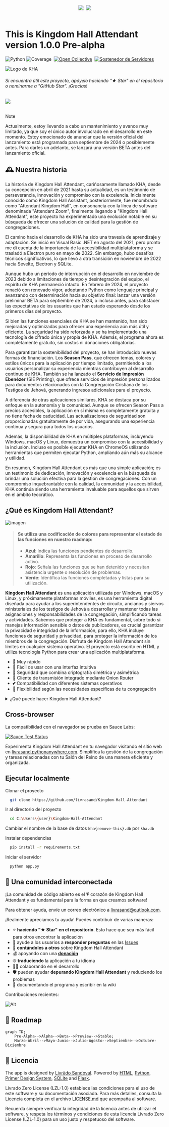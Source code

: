 <div align="center"><a href="README.md"><img src="https://custom-icon-badges.demolab.com/badge/Español-white.svg?logo=mexico-flag&"></a>&nbsp;&nbsp;<a href="https://github.com/livrasand/Kingdom-Hall-Attendant/issues/11"><img src="https://custom-icon-badges.demolab.com/badge/Traducir_esta_página-white.svg?logo=external-link"></a></div>
<br>

# This is Kingdom Hall Attendant version 1.0.0&nbsp;Pre-alpha
![Python](https://img.shields.io/badge/Python-v3.12.2-ffde57)&nbsp;![Coverage](https://img.shields.io/badge/Coverage-21_de_100-de6e31)&nbsp;
[![Open Collective](https://opencollective.com/kingdom-hall-attendant/tarjeta/badge.svg)](https://opencollective.com/kingdom-hall-attendant)&nbsp;
[![Sostenedor de Servidores](https://opencollective.com/kingdom-hall-attendant/tiers/sostenedor-de-servidores/badge.svg?label=Sostenedor%20de%20Servidores&color=brightgreen)](https://opencollective.com/kingdom-hall-attendant)

![Logo de KHA](https://github.com/livrasand/Kingdom-Hall-Attendant/assets/104039397/cfab1393-8ae1-4b3f-9895-7022272f1262)
<h6>Si encuentra útil este proyecto, apóyelo haciendo "★ Star" en el repositorio o nominarme a "GitHub Star". ¡Gracias!</h6>
<a href="https://stars.github.com/nominate/"><img src="https://custom-icon-badges.demolab.com/badge/Nominar_a_GitHub_Star-white.svg?logo=github-star-logo"></a>
<br><br>

> [!NOTE]
> Actualmente, estoy llevando a cabo un mantenimiento y avance muy limitado, ya que soy el único autor involucrado en el desarrollo en este momento.
Estoy emocionado de anunciar que la versión oficial del lanzamiento está programada para septiembre de 2024 o posiblemente antes. Para darles un adelanto, se lanzará una versión BETA antes del lanzamiento oficial.

## 🕰️ Nuestra historia
La historia de Kingdom Hall Attendant, cariñosamente llamado KHA, desde su concepción en abril de 2021 hasta su actualidad, es un testimonio de perseverancia, innovación y compromiso con la excelencia. Inicialmente conocido como Kingdom Hall Assistant, posteriormente, fue renombrado como "Attendant Kingdom Hall", en consonancia con la línea de software denominada "Attendant Zoom", finalmente llegando a "Kingdom Hall Attendant", este proyecto ha experimentado una evolución notable en su búsqueda de ofrecer una solución de calidad para la gestión de congregaciones.

El camino hacia el desarrollo de KHA ha sido una travesía de aprendizaje y adaptación. Se inició en Visual Basic .NET en agosto del 2021, pero pronto me di cuenta de la importancia de la accesibilidad multiplataforma y se trasladó a Electron puro en mayo de 2022. Sin embargo, hubo desafíos técnicos significativos, lo que llevó a otra transición en noviembre de 2022 hacia Sevelte, Electron y SQLite.

Aunque hubo un período de interrupción en el desarrollo en noviembre de 2023 debido a limitaciones de tiempo y desintegración del equipo, el espíritu de KHA permaneció intacto. En febrero de 2024, el proyecto renació con renovado vigor, adoptando Python como lenguaje principal y avanzando con determinación hacia su objetivo final: lanzar una versión preliminar BETA para septiembre de 2024, o incluso antes, para satisfacer las expectativas de los usuarios que han estado esperando desde los primeros días del proyecto.

Si bien las funciones esenciales de KHA se han mantenido, han sido mejoradas y optimizadas para ofrecer una experiencia aún más útil y eficiente. La seguridad ha sido reforzada y se ha implementado una tecnología de cifrado única y propia de KHA. Además, el programa ahora es completamente gratuito, sin costos ni donaciones obligatorias.

Para garantizar la sostenibilidad del proyecto, se han introducido nuevas formas de financiación. Los **Season Pass**, que ofrecen temas, colores y estilos únicos para la aplicación por tiempo limitado, permitiendo a los usuarios personalizar su experiencia mientras contribuyen al desarrollo continuo de KHA. También se ha lanzado el **Servicio de Impresión Ebenézer** (SIE Printing), que ofrece servicios de impresión personalizados para documentos relacionados con la Congregación Cristiana de los Testigos de Jehová, generando ingresos adicionales para el proyecto.

A diferencia de otras aplicaciones similares, KHA se destaca por su enfoque en la autonomía y la comunidad. Aunque se ofrecen Season Pass a precios accesibles, la aplicación en sí misma es completamente gratuita y no tiene fecha de caducidad. Las actualizaciones de seguridad son proporcionadas gratuitamente de por vida, asegurando una experiencia continua y segura para todos los usuarios.

Además, la disponibilidad de KHA en múltiples plataformas, incluyendo Windows, macOS y Linux, demuestra un compromiso con la accesibilidad y la inclusión. Incluso es posible ejecutar KHA en ChromeOS utilizando herramientas que permiten ejecutar Python, ampliando aún más su alcance y utilidad.

En resumen, Kingdom Hall Attendant es más que una simple aplicación; es un testimonio de dedicación, innovación y excelencia en la búsqueda de brindar una solución efectiva para la gestión de congregaciones. Con un compromiso inquebrantable con la calidad, la comunidad y la accesibilidad, KHA continúa siendo una herramienta invaluable para aquellos que sirven en el ámbito teocrático.

## ¿Qué es Kingdom Hall Attendant?
![imagen](https://github.com/livrasand/Kingdom-Hall-Attendant/assets/104039397/bb28f4a0-bd85-4ed1-8b1c-5a7a1e1cad49)
> #### Se utiliza una codificación de colores para representar el estado de las funciones en nuestro roadmap:
>
> - **Azul**: Indica las funciones pendientes de desarrollo.
> - **Amarillo**: Representa las funciones en proceso de desarrollo activo.
> - **Rojo**: Señala las funciones que se han detenido y necesitan asistencia urgente o resolución de problemas.
> - **Verde**: Identifica las funciones completadas y listas para su utilización.

**Kingdom Hall Attendant** es una aplicación utilizada por Windows, macOS y Linux, y próximamente plataformas móviles, es una herramienta digital diseñada para ayudar a los superintendentes de circuito, ancianos y siervos ministeriales de los testigos de Jehová a desarrollar y mantener todas las asignaciones y responsabilidades de la congregación, simplificando tareas y actividades. Sabemos que proteger a KHA es fundamental, sobre todo si manejas información sensible o datos de publicadores, es crucial garantizar la privacidad e integridad de la información, para ello, KHA incluye funciones de seguridad y privacidad, para proteger la información de los miembros de la congregación. Disfruta de Kingdom Hall Attendant sin límites en cualquier sistema operativo. El proyecto está escrito en HTML y utiliza tecnología Python para crear una aplicación multiplataforma.

- 🚀 Muy rápido
- 🍰 Fácil de usar con una interfaz intuitiva
- 🔐 Seguridad que combina criptografía simétrica y asimétrica
- 🤖 Cliente de transmisión integrado mediante Onion Router
- 💕 Compatibilidad con diferentes sistemas operativos
- 🤝 Flexibilidad según las necesidades específicas de tu congregación

<details>

<summary>¿Qué puede hacer Kingdom Hall Attendant?</summary>

- Registro de editor ilimitado
- Tarjetas de registro de editor
- Compartir editores y oradores
- Sustitutos sugeridos
- Maneja la información de la congregación y de las editoriales. Vida y Ministerio
- Programe automáticamente asignaciones de reuniones.
- Programe automáticamente roles y asignaciones para la reunión.
- Organización de reuniones de voluntarios.
- Compartir editores y oradores
- Organizar las visitas y salidas de los ponentes de la congregación.
- Programar la hospitalidad para los oradores visitantes y sus gastos de viaje.
- Vea los discursos públicos que se han dado en su congregación o fuera de ella.
- Organiza la limpieza y verifica que no falten productos de limpieza.
- Trabajar eficazmente los territorios de la congregación.
- Programe la visita del superintendente de circuito a la congregación
- Coordinar el trabajo del césped y el jardín, generalmente siguiendo una lista de tareas pendientes.
- Programe el mantenimiento preventivo de LDC para el Salón del Reino
- Crea grupos, asigna miembros y organiza tours.
- Organizar visitas pastorales a familias y editores.
- Organizar los publicadores que participan en las mesas y expositores portátiles, los lugares y los días.
- Programe salidas de servicio del campo y lleve un registro de los lugares de predicación
- Obtenga informes, registros de cada editorial y vea los análisis de la congregación.
- Registrar la contabilidad de la congregación, las entradas y salidas, preparar el informe mensual.
- Registrar la asistencia a las reuniones y preparar informes de asistencia.
- Mantenga un inventario actualizado de literatura y prepárese para las campañas.
- Coordinar y mantener un registro de los asuntos judiciales de la congregación.
- Organizar la conmemoración y el discurso público especial
- Organizar ayuda a hermanos necesitados con un servicio fiel
- Organizar trabajos de socorro para las víctimas de desastres y emergencias.
- Organizar visitas a grupos para servicio.
- Recursos y herramientas o programar un futuro procedimiento clínico
- Organizar visitas a pacientes para brindarles consuelo y ayuda espiritual.
- Obtenga un informe detallado de la congregación y compártalo fácilmente con el superintendente de circuito.
- Realiza copias de seguridad de la información más importante
- Agrega tus datos personales, cambia la apariencia o idioma de KHA, entre muchos más


</details>

## Cross-browser

La compatibilidad con el navegador se prueba en Sauce Labs:

[![Sauce Test Status](https://saucelabs.com/browser-matrix/socket.svg)](https://saucelabs.com/u/livrasand)

Experimenta Kingdom Hall Attendant en tu navegador visitando el sitio web en [livrasand.pythonanywhere.com](https://livrasand.pythonanywhere.com/). Simplifica la gestión de la congregación y tareas relacionadas con tu Salón del Reino de una manera eficiente y organizada.

## Ejecutar localmente

Clonar el proyecto

```bash
  git clone https://github.com/livrasand/Kingdom-Hall-Attendant
```

Ir al directorio del proyecto

```bash
  cd C:\Users\{user}\Kingdom-Hall-Attendant
```

Cambiar el nombre de la base de datos `kha{remove-this}.db` por `kha.db`

Instalar dependencias

```bash
  pip install -r requirements.txt
```

Iniciar el servidor

```bash
  python app.py
```         

## 🍿 Una comunidad interconectada

¡La comunidad de código abierto es el 💗 corazón de Kingdom Hall Attendant y es fundamental para la forma en que creamos software!

Para obtener ayuda, envíe un correo electrónico a [livrasand@outlook.com](mailto:livrasand@outlook.com).

¡Realmente apreciamos tu ayuda! Puedes contribuir de varias maneras:

- ⭐️ **haciendo "★ Star" en el repositorio**. Esto hace que sea más fácil para otros encontrar la aplicación
- 💼 ayude a los usuarios a **responder preguntas** en las [Issues](https://github.com/livrasand/Kingdom-Hall-Attendant/issues)
- 💬 **contándoles a otros** sobre Kingdom Hall Attendant
- 💰 apoyando con una **[donación](https://paypal.me/livrados)**
- 🌐 **traduciendo** la aplicación a tu idioma
- 👨‍💻 colaborando en el desarrollo
- 🛡️ pueden ayudar **depurando Kingdom Hall Attendant** y reduciendo los problemas
- 📝 documentando el programa y escribir en la wiki

Contribuciones recientes:

![Alt](https://repobeats.axiom.co/api/embed/4a71783c23dd5e07a13cf808480c0a7e0638d9f4.svg "Repobeats analytics image")

## 📅 Roadmap 

```mermaid
graph TD;
    Pre-Alpha-->Alpha-->Beta-->Preview-->Stable;
    Marzo-Abril-->Mayo-Junio-->Julio-Agosto-->Septiembre-->Octubre-Diciembre
```

## 📜 Licencia 
The app is designed by [Livrädo Sandoval](https://github.com/livrasand). Powered by [HTML](https://html.spec.whatwg.org/multipage/), [Python](https://python.org/), [Primer Design System](https://primer.style/), [SQLite](https://sqlite.org/) and [Flask](https://flask.palletsprojects.com/).

<!-- CITATION LZL-1.0 -->
Livrado Zero License (LZL-1.0) establece las condiciones para el uso de este software y su documentación asociada. Para más detalles, consulta la Licencia completa en el archivo [LICENSE.md](LICENSE.md) que acompaña al software.

Recuerda siempre verificar la integridad de la licencia antes de utilizar el software, y respeta los términos y condiciones de esta licencia Livrado Zero License (LZL-1.0) para un uso justo y respetuoso del software.
<!-- CITATION LZL-1.0 -->
